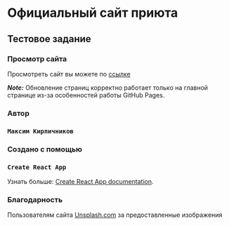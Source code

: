 # Официальный сайт приюта

## Тестовое задание

### Просмотр сайта

Просмотреть сайт вы можете по [ссылке](https://superclaw.github.io/animal_shelter/build/)

**_Note:_**  Обновление страниц корректно работает только на главной странице из-за особенностей работы GitHub Pages.

### Автор

### `Максим Кирпичников`



### Создано с помощью

### `Create React App`

Узнать больше: [Create React App documentation](https://facebook.github.io/create-react-app/docs/getting-started).

### Благодарность

Пользователям сайта [Unsplash.com](https://unsplash.com) за предоставленные изображения
